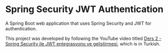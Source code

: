 # Spring Security JWT Authentication

A Spring Boot web application that uses Spring Security and JWT for authentication.

This project was developed by following the YouTube video titled 
[Ders 2 - Spring Security ile JWT entegrasyonu ve geliştirmesi](https://www.youtube.com/watch?v=NO4HR66oVg4), 
which is in Turkish.